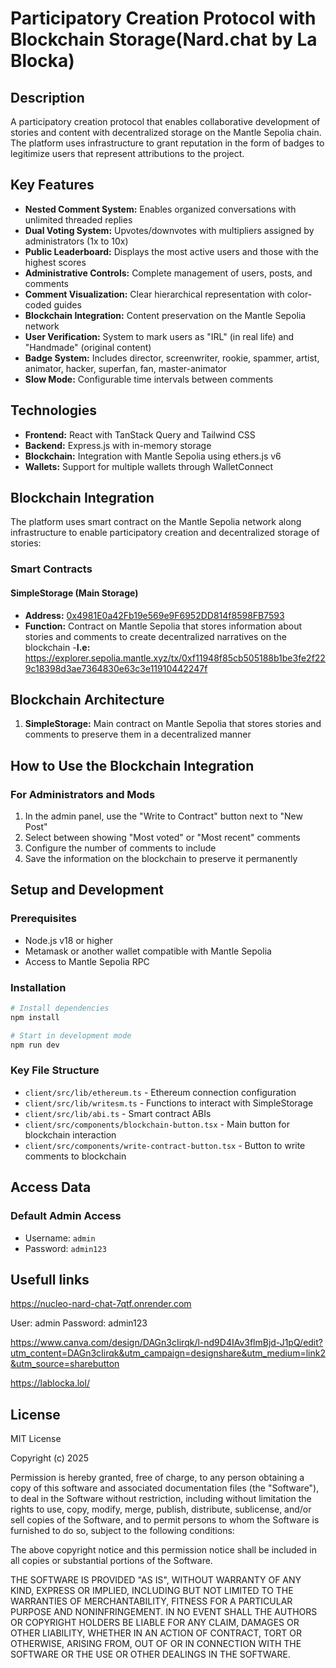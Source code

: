 # Participatory Creation Protocol with Blockchain Storage(Nard.chat by La Blocka)

## Description

A participatory creation protocol that enables collaborative development of stories and content with decentralized storage on the Mantle Sepolia chain. The platform uses infrastructure to grant reputation in the form of badges to legitimize users that represent attributions to the project.

## Key Features

- **Nested Comment System:** Enables organized conversations with unlimited threaded replies
- **Dual Voting System:** Upvotes/downvotes with multipliers assigned by administrators (1x to 10x)
- **Public Leaderboard:** Displays the most active users and those with the highest scores
- **Administrative Controls:** Complete management of users, posts, and comments
- **Comment Visualization:** Clear hierarchical representation with color-coded guides
- **Blockchain Integration:** Content preservation on the Mantle Sepolia network
- **User Verification:** System to mark users as "IRL" (in real life) and "Handmade" (original content)
- **Badge System:** Includes director, screenwriter, rookie, spammer, artist, animator, hacker, superfan, fan, master-animator
- **Slow Mode:** Configurable time intervals between comments

## Technologies

- **Frontend:** React with TanStack Query and Tailwind CSS
- **Backend:** Express.js with in-memory storage
- **Blockchain:** Integration with Mantle Sepolia using ethers.js v6
- **Wallets:** Support for multiple wallets through WalletConnect

## Blockchain Integration

The platform uses smart contract on the Mantle Sepolia network along infrastructure to enable participatory creation and decentralized storage of stories:

### Smart Contracts

#### SimpleStorage (Main Storage)
- **Address:** [0x4981E0a42Fb19e569e9F6952DD814f8598FB7593](https://explorer.sepolia.mantle.xyz/address/0x4981E0a42Fb19e569e9F6952DD814f8598FB7593)
- **Function:** Contract on Mantle Sepolia that stores information about stories and comments to create decentralized narratives on the blockchain
-**I.e:** https://explorer.sepolia.mantle.xyz/tx/0xf11948f85cb505188b1be3fe2f229c18398d3ae7364830e63c3e11910442247f

## Blockchain Architecture

1. **SimpleStorage:** Main contract on Mantle Sepolia that stores stories and comments to preserve them in a decentralized manner


## How to Use the Blockchain Integration

### For Administrators and Mods
1. In the admin panel, use the "Write to Contract" button next to "New Post"
2. Select between showing "Most voted" or "Most recent" comments
3. Configure the number of comments to include
4. Save the information on the blockchain to preserve it permanently

## Setup and Development

### Prerequisites
- Node.js v18 or higher
- Metamask or another wallet compatible with Mantle Sepolia
- Access to Mantle Sepolia RPC

### Installation

```bash
# Install dependencies
npm install

# Start in development mode
npm run dev
```

### Key File Structure

- `client/src/lib/ethereum.ts` - Ethereum connection configuration
- `client/src/lib/writesm.ts` - Functions to interact with SimpleStorage
- `client/src/lib/abi.ts` - Smart contract ABIs
- `client/src/components/blockchain-button.tsx` - Main button for blockchain interaction
- `client/src/components/write-contract-button.tsx` - Button to write comments to blockchain

## Access Data

### Default Admin Access
- Username: `admin`
- Password: `admin123`
  
## Usefull links
https://nucleo-nard-chat-7qtf.onrender.com

User: admin
Password: admin123

https://www.canva.com/design/DAGn3cIirqk/l-nd9D4IAv3flmBjd-J1pQ/edit?utm_content=DAGn3cIirqk&utm_campaign=designshare&utm_medium=link2&utm_source=sharebutton

https://lablocka.lol/


## License

MIT License

Copyright (c) 2025

Permission is hereby granted, free of charge, to any person obtaining a copy
of this software and associated documentation files (the "Software"), to deal
in the Software without restriction, including without limitation the rights
to use, copy, modify, merge, publish, distribute, sublicense, and/or sell
copies of the Software, and to permit persons to whom the Software is
furnished to do so, subject to the following conditions:

The above copyright notice and this permission notice shall be included in all
copies or substantial portions of the Software.

THE SOFTWARE IS PROVIDED "AS IS", WITHOUT WARRANTY OF ANY KIND, EXPRESS OR
IMPLIED, INCLUDING BUT NOT LIMITED TO THE WARRANTIES OF MERCHANTABILITY,
FITNESS FOR A PARTICULAR PURPOSE AND NONINFRINGEMENT. IN NO EVENT SHALL THE
AUTHORS OR COPYRIGHT HOLDERS BE LIABLE FOR ANY CLAIM, DAMAGES OR OTHER
LIABILITY, WHETHER IN AN ACTION OF CONTRACT, TORT OR OTHERWISE, ARISING FROM,
OUT OF OR IN CONNECTION WITH THE SOFTWARE OR THE USE OR OTHER DEALINGS IN THE
SOFTWARE.
